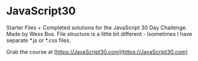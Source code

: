 # JavaScript30

Starter Files + Completed solutions for the JavaScript 30 Day Challenge. Made by Wess Bos. File structure is a little bit different - Isometimes I have separate \*.js or \*.css files.


Grab the course at [https://JavaScript30.com](https://JavaScript30.com)